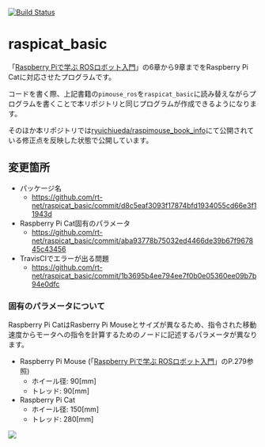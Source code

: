 [![Build Status](https://travis-ci.org/rt-net/raspicat_basic.svg?branch=master)](https://travis-ci.org/rt-net/raspicat_basic)

# raspicat_basic

「[Raspberry Piで学ぶ ROSロボット入門](https://www.nikkeibp.co.jp/atclpubmkt/book/17/261040/)」の6章から9章までをRaspberry Pi Catに対応させたプログラムです。

コードを書く際、上記書籍の`pimouse_ros`を`raspicat_basic`に読み替えながらプログラムを書くことで本リポジトリと同じプログラムが作成できるようになります。

そのほか本リポジトリでは[ryuichiueda/raspimouse_book_info](https://github.com/ryuichiueda/raspimouse_book_info)にて公開されている修正点を反映した状態で公開しています。

## 変更箇所

* パッケージ名
  * https://github.com/rt-net/raspicat_basic/commit/d8c5eaf3093f17874bfd1934055cd66e3f11943d
* Raspberry Pi Cat固有のパラメータ
  * https://github.com/rt-net/raspicat_basic/commit/aba93778b75032ed4466de39b67f967845c43456
* TravisCIでエラーが出る問題
  * https://github.com/rt-net/raspicat_basic/commit/1b3695b4ee794ee7f0b0e05360ee09b7b94e0dfc

### 固有のパラメータについて

Raspberry Pi CatはRasberry Pi Mouseとサイズが異なるため、指令された移動速度からモータへの指令を計算するためのノードに記述するパラメータが異なります。

* Raspberry Pi Mouse (「[Raspberry Piで学ぶ ROSロボット入門](https://www.nikkeibp.co.jp/atclpubmkt/book/17/261040/)」のP.279参照)
  * ホイール径: 90[mm]
  * トレッド: 90[mm]
* Raspberry Pi Cat
  * ホイール径: 150[mm]
  * トレッド: 280[mm]

![](https://raw.githubusercontent.com/rt-net/RaspberryPiCat_Hardware/master/drawing/RasPiCat_wheel_drawing.png)
